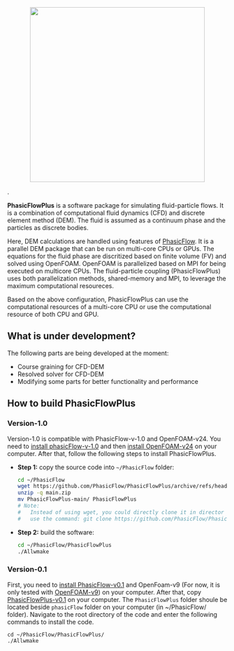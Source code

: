 <div align ="center">
<img src="doc/phasicFlowPlus_Logo_github.png" style="width: 400px;">
</div>

.

**PhasicFlowPlus** is a software package for simulating fluid-particle flows. It is a combination of computational fluid dynamics (CFD) and discrete element method (DEM). The fluid is assumed as a continuum phase and the particles as discrete bodies.

Here, DEM calculations are handled using features of [PhasicFlow](https://github.com/PhasicFlow/phasicFlow). It is a parallel DEM package that can be run on multi-core CPUs or GPUs. The equations for the fluid phase are discritized based on finite volume (FV) and solved using OpenFOAM. OpenFOAM is parallelized based on MPI for being executed on multicore CPUs. The fluid-particle coupling (PhasicFlowPlus) uses both parallelization methods, shared-memory and MPI, to leverage the maximum computational resoureces. 

Based on the above configuration, PhasicFlowPlus can use the computational resources of a multi-core CPU or use the computational resource of both CPU and GPU. 

## What is under development?
The following parts are being developed at the moment:
* Course graining for CFD-DEM
* Resolved solver for CFD-DEM
* Modifying some parts for better functionality and performance  

## How to build PhasicFlowPlus
### Version-1.0
Version-1.0 is compatible with PhasicFlow-v-1.0 and OpenFOAM-v24. You need to [install phasicFlow-v-1.0](https://github.com/PhasicFlow/phasicFlow/wiki/How-to-build-PhasicFlow%E2%80%90v%E2%80%901.0) and then [install OpenFOAM-v24](https://www.cemf.ir/installing-openfoam-v2412-on-ubuntu-and-windows/) on your computer. After that, follow the following steps to install PhasicFlowPlus.
- **Step 1:** copy the source code into `~/PhasicFlow` folder:
    ```bash
    cd ~/PhasicFlow
    wget https://github.com/PhasicFlow/PhasicFlowPlus/archive/refs/heads/main.zip
    unzip -q main.zip
    mv PhasicFlowPlus-main/ PhasicFlowPlus
    # Note:
    #   Instead of using wget, you could directly clone it in director ~/PhasicFlow
    #   use the command: git clone https://github.com/PhasicFlow/PhasicFlowPlus.git  
    ```
- **Step 2:** build the software:
    ```bash
    cd ~/PhasicFlow/PhasicFlowPlus
    ./Allwmake
    ```

### Version-0.1 
First, you need to [install PhasicFlow-v0.1](https://github.com/PhasicFlow/phasicFlow/wiki/How-to-Build-PhasicFlow) and OpenFoam-v9 (For now, it is only tested with [OpenFOAM-v9](https://openfoam.org/download/9-source/)) on your computer. After that, copy [PhasicFlowPlus-v0.1](https://github.com/PhasicFlow/PhasicFlowPlus/releases/tag/v-0.1) on your computer. The `PhasicFlowPlus` folder shoule be located beside `phasicFlow` folder on your computer (in ~/PhasicFlow/ folder). Navigate to the root directory of the code and enter the following commands to install the code.

```
cd ~/PhasicFlow/PhasicFlowPlus/ 
./Allwmake
```



